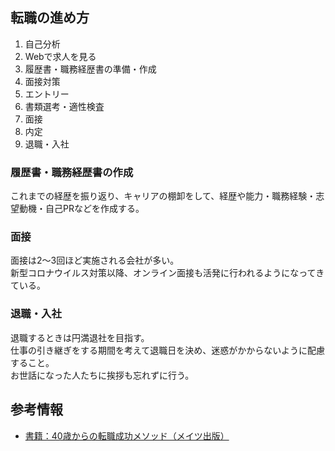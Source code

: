 ## 転職の進め方
1. 自己分析
2. Webで求人を見る
3. 履歴書・職務経歴書の準備・作成
4. 面接対策
5. エントリー
6. 書類選考・適性検査
7. 面接
8. 内定
9. 退職・入社

### 履歴書・職務経歴書の作成
これまでの経歴を振り返り、キャリアの棚卸をして、経歴や能力・職務経験・志望動機・自己PRなどを作成する。

### 面接
面接は2〜3回ほど実施される会社が多い。<br>
新型コロナウイルス対策以降、オンライン面接も活発に行われるようになってきている。

### 退職・入社
退職するときは円満退社を目指す。<br>
仕事の引き継ぎをする期間を考えて退職日を決め、迷惑がかからないように配慮すること。<br>
お世話になった人たちに挨拶も忘れずに行う。

## 参考情報
- [書籍：40歳からの転職成功メソッド（メイツ出版）](https://www.mates-publishing.co.jp/archives/29652)
